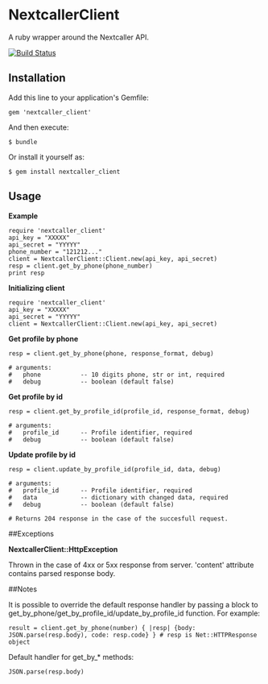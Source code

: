 # NextcallerClient

A ruby wrapper around the Nextcaller API.

[![Build Status](https://travis-ci.org/Nextcaller/nextcaller-ruby-api.svg?branch=master)](https://travis-ci.org/Nextcaller/nextcaller-ruby-api)

## Installation

Add this line to your application's Gemfile:

    gem 'nextcaller_client'


And then execute:

    $ bundle

Or install it yourself as:

    $ gem install nextcaller_client
    

## Usage

**Example**

    require 'nextcaller_client'
    api_key = "XXXXX"
    api_secret = "YYYYY"
    phone_number = "121212..."
    client = NextcallerClient::Client.new(api_key, api_secret)
    resp = client.get_by_phone(phone_number)
    print resp
    
**Initializing client**

    require 'nextcaller_client'
    api_key = "XXXXX"
    api_secret = "YYYYY"
    client = NextcallerClient::Client.new(api_key, api_secret)
    
**Get profile by phone**

    resp = client.get_by_phone(phone, response_format, debug)
    
    # arguments:
    #   phone           -- 10 digits phone, str or int, required
    #   debug           -- boolean (default false)

**Get profile by id**

    resp = client.get_by_profile_id(profile_id, response_format, debug)
    
    # arguments:
    #   profile_id      -- Profile identifier, required
    #   debug           -- boolean (default false)

**Update profile by id**
    
    resp = client.update_by_profile_id(profile_id, data, debug)
    
    # arguments:
    #   profile_id      -- Profile identifier, required
    #   data            -- dictionary with changed data, required
    #   debug           -- boolean (default false)
    
    # Returns 204 response in the case of the succesfull request.


##Exceptions

**NextcallerClient::HttpException**

Thrown in the case of 4xx or 5xx response from server.
'content' attribute contains parsed response body.

    
##Notes

It is possible to override the default response handler 
by passing a block to get_by_phone/get_by_profile_id/update_by_profile_id function. 
For example:

    result = client.get_by_phone(number) { |resp| {body: JSON.parse(resp.body), code: resp.code} } # resp is Net::HTTPResponse object

Default handler for get_by_* methods:
    
    JSON.parse(resp.body)
